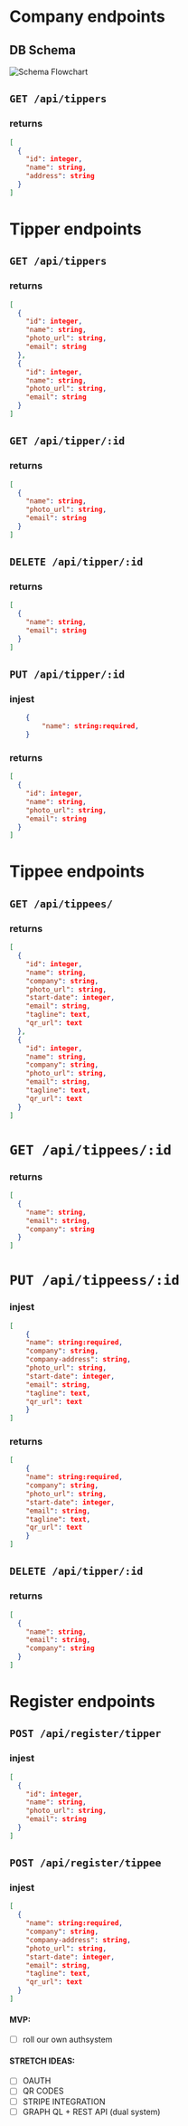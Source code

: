 # Company endpoints

## DB Schema

![Schema Flowchart](/tipsease.png)

## `GET /api/tippers`

### returns

```json
[
  {
    "id": integer,
    "name": string,
    "address": string
  }
]
```

# Tipper endpoints

## `GET /api/tippers`

### returns

```json
[
  {
    "id": integer,
    "name": string,
    "photo_url": string,
    "email": string
  },
  {
    "id": integer,
    "name": string,
    "photo_url": string,
    "email": string
  }
]
```

## `GET /api/tipper/:id`

### returns

```json
[
  {
    "name": string,
    "photo_url": string,
    "email": string
  }
]
```

## `DELETE /api/tipper/:id`

### returns

```json
[
  {
    "name": string,
    "email": string
  }
]
```

## `PUT /api/tipper/:id`

### injest

```json
    {
        "name": string:required,
    }
```

### returns

```json
[
  {
    "id": integer,
    "name": string,
    "photo_url": string,
    "email": string
  }
]
```

# Tippee endpoints

## `GET /api/tippees/`

### returns

```json
[
  {
    "id": integer,
    "name": string,
    "company": string,
    "photo_url": string,
    "start-date": integer,
    "email": string,
    "tagline": text,
    "qr_url": text
  },
  {
    "id": integer,
    "name": string,
    "company": string,
    "photo_url": string,
    "email": string,
    "tagline": text,
    "qr_url": text
  }
]
```

# `GET /api/tippees/:id`

### returns

```json
[
  {
    "name": string,
    "email": string,
    "company": string
  }
]
```

# `PUT /api/tippeess/:id`

### injest

```json
[
    {
    "name": string:required,
    "company": string,
    "company-address": string,
    "photo_url": string,
    "start-date": integer,
    "email": string,
    "tagline": text,
    "qr_url": text
    }
]
```

### returns

```json
[
    {
    "name": string:required,
    "company": string,
    "photo_url": string,
    "start-date": integer,
    "email": string,
    "tagline": text,
    "qr_url": text
    }
]
```

## `DELETE /api/tipper/:id`

### returns

```json
[
  {
    "name": string,
    "email": string,
    "company": string
  }
]
```

# Register endpoints

## `POST /api/register/tipper`

### injest

```json
[
  {
    "id": integer,
    "name": string,
    "photo_url": string,
    "email": string
  }
]
```

## `POST /api/register/tippee`

### injest

```json
[
  {
    "name": string:required,
    "company": string,
    "company-address": string,
    "photo_url": string,
    "start-date": integer,
    "email": string,
    "tagline": text,
    "qr_url": text
  }
]
```

#### MVP:

- [ ] roll our own authsystem

#### STRETCH IDEAS:

- [ ] OAUTH
- [ ] QR CODES
- [ ] STRIPE INTEGRATION
- [ ] GRAPH QL + REST API (dual system)

```

```